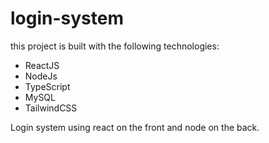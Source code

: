 # login-system

this project is built with the following technologies:
- ReactJS
- NodeJs
- TypeScript
- MySQL
- TailwindCSS

Login system using react on the front and node on the back.
